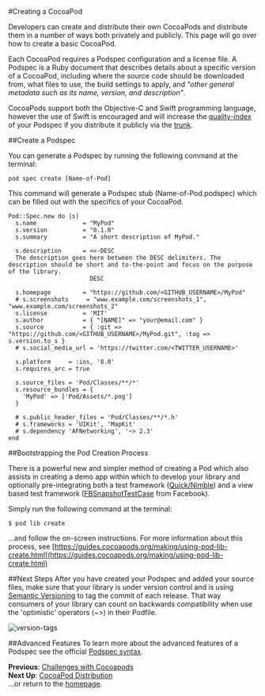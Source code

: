 #Creating a CocoaPod

Developers can create and distribute their own CocoaPods and distribute them in a number of ways both privately and publicly. This page will go over how to create a basic CocoaPod.

Each CocoaPod requires a Podspec configuration and a license file. A Podspec is a Ruby document that describes details about a specific version of a CocoaPod, including where the source code should be downloaded from, what files to use, the build settings to apply, and *"other general metadata such as its name, version, and description"*.

CocoaPods support both the Objective-C and Swift programming language, however the use of Swift is encouraged and will increase the [quality-index](https://guides.cocoapods.org/making/quality-indexes.html) of your Podspec if you distribute it publicly via the [trunk](https://github.com/CocoaPods/CocoaPods).

##Create a Podspec

You can generate a Podspec by running the following command at the terminal:

```pod spec create [Name-of-Pod]```

This command will generate a Podspec stub (Name-of-Pod.podspec) which can be filled out with the specifics of your CocoaPod.  

```
Pod::Spec.new do |s|
  s.name             = "MyPod"
  s.version          = "0.1.0"
  s.summary          = "A short description of MyPod."

  s.description      = <<-DESC
  The description goes here between the DESC delimiters. The description should be short and to-the-point and focus on the purpose of the library.
                       DESC

  s.homepage         = "https://github.com/<GITHUB_USERNAME>/MyPod"
  # s.screenshots     = "www.example.com/screenshots_1", "www.example.com/screenshots_2"
  s.license          = 'MIT'
  s.author           = { "[NAME]" => "your@email.com" }
  s.source           = { :git => "https://github.com/<GITHUB_USERNAME>/MyPod.git", :tag => s.version.to_s }
  # s.social_media_url = 'https://twitter.com/<TWITTER_USERNAME>'

  s.platform     = :ios, '8.0'
  s.requires_arc = true

  s.source_files = 'Pod/Classes/**/*'
  s.resource_bundles = {
    'MyPod' => ['Pod/Assets/*.png']
  }

  # s.public_header_files = 'Pod/Classes/**/*.h'
  # s.frameworks = 'UIKit', 'MapKit'
  # s.dependency 'AFNetworking', '~> 2.3'
end
```

##Bootstrapping the Pod Creation Process

There is a powerful new and simpler method of creating a Pod which also assists in creating a demo app within which to develop your library and optionally pre-integrating both a test framework ([Quick/Nimble](https://github.com/Quick/Quick)) and a view based test framework ([FBSnapshotTestCase](https://github.com/facebook/ios-snapshot-test-case) from Facebook).

Simply run the following command at the terminal:  

```$ pod lib create```

...and follow the on-screen instructions. For more information about this process, see [https://guides.cocoapods.org/making/using-pod-lib-create.html](https://guides.cocoapods.org/making/using-pod-lib-create.html)

##Next Steps
After you have created your Podspec and added your source files, make sure that your library is under version control and is using [Semantic Versioning](http://semver.org) to tag the commit of each release. That way consumers of your library can count on backwards compatibility when use the 'optimistic' operators (~>) in their Podfile.

![version-tags](images/version-tags.png)

##Advanced Features
To learn more about the advanced features of a Podspec see the official [Podspec syntax](http://guides.cocoapods.org/syntax/podspec.html).

**Previous**: [Challenges with Cocoapods](cocoapod-challenges.md)  
**Next Up**: [CocoaPod Distribution](distributing-pods.md)  
...or return to the [homepage](README.md).
